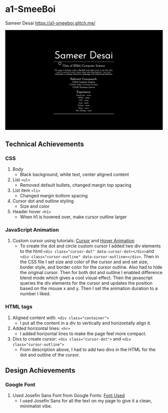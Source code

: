 # a1-SmeeBoi
Sameer Desai https://a1-smeeboi.glitch.me/

![](https://github.com/SmeeBoi/a1-SmeeBoi/blob/main/cursor.gif)

## Technical Achievements

### CSS
1. Body 
    - Black background, white text, center aligned content
2. List `<ul>`
    - Removed default bullets, changed margin top spacing
3. List item `<li>`
    - Changed margin bottom spacing 
4. Cursor dot and outline styling
    - Size and color
5. Header hover `<h1>`
    - When h1 is hovered over, make cursor outline larger

### JavaScript Animation
1. Custom cursor using tutorials: [Cursor](https://www.youtube.com/watch?v=UMdvufdewD8) and [Hover Animation](https://www.youtube.com/watch?v=nMGVwP3ww2M)
    - To create the dot and circle custom cursor I added two div elements to the html:`<div class="cursor-dot" data-cursor-dot></div>`and `<div class="cursor-outline" data-cursor-outline></div>`. Then in the CSS file I set size and color of the cursor and and set size, border style, and border color for the cursor outline. Also had to hide the original cursor. Then for both dot and outline I enabled difference blend mode which gives a cool visual effect. Then the javascript queries the div elements for the cursor and updates the position based on the mouse x and y. Then I set the animation duration to a number I liked.

### HTML tags
1. Aligned content with: `<div class="container">` 
    - I put all the content in a div to vertically and horizontally align it.
2. Added horizontal lines: `<hr>` 
    - I added horizontal lines to make the page feel more compact.
3. Divs to create cursor: `<div class="cursor-dot">` and `<div class="cursor-outline">` 
    - From description above, I had to add two divs in the HTML for the dot and outline of the cursor.

## Design Achievements

### Google Font
1. Used Josefin Sans Font from Google Fonts: [Font Used](https://fonts.google.com/specimen/Josefin+Sans?query=josefin+sans)
    - I used Josefin Sans for all the text on my page to give it a clean, minimalist vibe.



